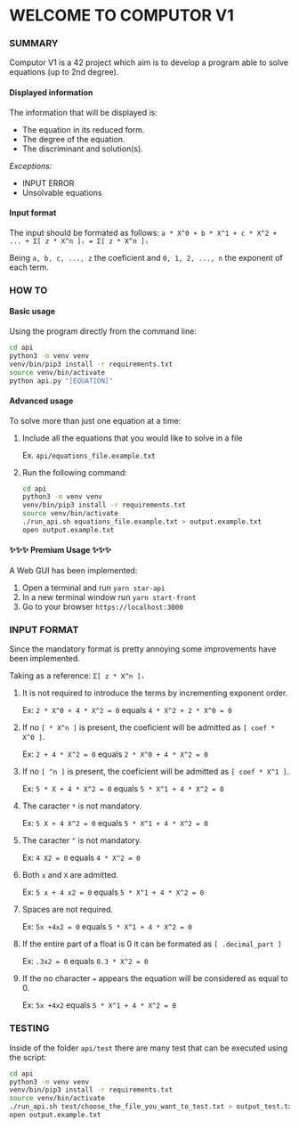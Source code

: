 # WELCOME TO COMPUTOR V1


### SUMMARY
Computor V1 is a 42 project which aim is to develop a program able to solve equations (up to 2nd degree).

#### Displayed information
The information that will be displayed is:
* The equation in its reduced form.
* The degree of the equation.
* The discriminant and solution(s).

*Exceptions:*
* INPUT ERROR
* Unsolvable equations

#### Input format
The input should be formated as follows:
`a * X^0 + b * X^1 + c * X^2 + ... + Σ[ z * X^n ]ᵢ = Σ[ z * X^n ]ᵢ`

Being `a, b, c, ..., z` the coeficient and `0, 1, 2, ..., n` the exponent of each term.


### HOW TO
#### Basic usage
Using the program directly from the command line:

```bash
cd api
python3 -m venv venv
venv/bin/pip3 install -r requirements.txt
source venv/bin/activate
python api.py "[EQUATION]"
```

#### Advanced usage
To solve more than just one equation at a time:

1.  Include all the equations that you would like to solve in a file
    
    Ex. `api/equations_file.example.txt`

2.  Run the following command:
    ```bash
    cd api
    python3 -m venv venv
    venv/bin/pip3 install -r requirements.txt
    source venv/bin/activate
    ./run_api.sh equations_file.example.txt > output.example.txt
    open output.example.txt
    ```

#### ✨✨✨ Premium Usage ✨✨✨
A Web GUI has been implemented:

1.  Open a terminal and run `yarn star-api`
2.  In a new terminal window run `yarn start-front`
3.  Go to your browser `https://localhost:3000`


### INPUT FORMAT
Since the mandatory format is pretty annoying some improvements have been implemented.

Taking as a reference: `Σ[ z * X^n ]ᵢ`

1.  It is not required to introduce the terms by incrementing exponent order.
    
    Ex: `2 * X^0 + 4 * X^2 = 0` equals `4 * X^2 + 2 * X^0 = 0`

2.  If no `[ * X^n ]` is present, the coeficient will be admitted as `[ coef * X^0 ]`.
    
    Ex: `2 + 4 * X^2 = 0` equals `2 * X^0 + 4 * X^2 = 0`

3.  If no `[ ^n ]` is present, the coeficient will be admitted as `[ coef * X^1 ]`.
    
    Ex: `5 * X + 4 * X^2 = 0` equals `5 * X^1 + 4 * X^2 = 0`

4.  The caracter `*` is not mandatory.
    
    Ex: `5 X + 4 X^2 = 0` equals `5 * X^1 + 4 * X^2 = 0`

5.  The caracter `^` is not mandatory.
    
    Ex: `4 X2 = 0` equals `4 * X^2 = 0`

6.  Both `x` and `X` are admitted.
    
    Ex: `5 x + 4 x2 = 0` equals `5 * X^1 + 4 * X^2 = 0`

7.  Spaces are not required.
    
    Ex: `5x +4x2 = 0` equals `5 * X^1 + 4 * X^2 = 0`

8.  If the entire part of a float is 0 it can be formated as `[ .decimal_part ]`
    
    Ex: `.3x2 = 0` equals `0.3 * X^2 = 0`

9.  If the no character `=` appears the equation will be considered as equal to 0.
    
    Ex: `5x +4x2` equals `5 * X^1 + 4 * X^2 = 0`


### TESTING
Inside of the folder `api/test` there are many test that can be executed using the script:
```bash
cd api
python3 -m venv venv
venv/bin/pip3 install -r requirements.txt
source venv/bin/activate
./run_api.sh test/choose_the_file_you_want_to_test.txt > output_test.txt
open output.example.txt
```
